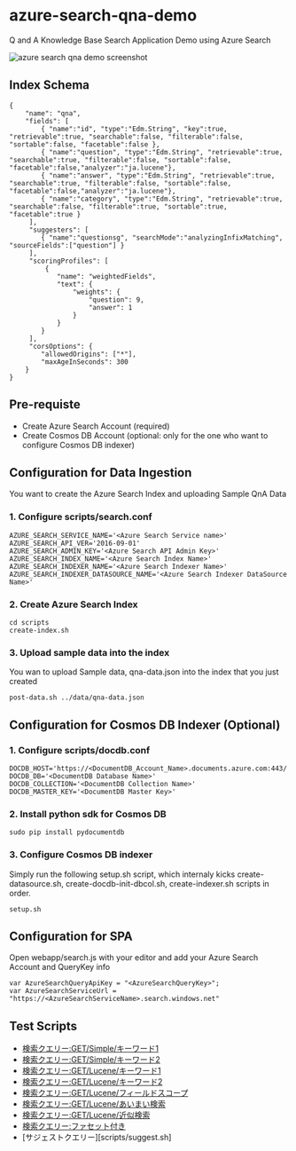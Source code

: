 # azure-search-qna-demo
Q and A Knowledge Base Search Application Demo using Azure Search

![azure search qna demo screenshot](https://github.com/yokawasa/azure-search-qna-demo/raw/master/img/screenshots.png)

## Index Schema
```
{
    "name": "qna",
    "fields": [
        { "name":"id", "type":"Edm.String", "key":true, "retrievable":true, "searchable":false, "filterable":false, "sortable":false, "facetable":false },
        { "name":"question", "type":"Edm.String", "retrievable":true, "searchable":true, "filterable":false, "sortable":false, "facetable":false,"analyzer":"ja.lucene"},
        { "name":"answer", "type":"Edm.String", "retrievable":true, "searchable":true, "filterable":false, "sortable":false, "facetable":false,"analyzer":"ja.lucene"},
        { "name":"category", "type":"Edm.String", "retrievable":true, "searchable":false, "filterable":true, "sortable":true, "facetable":true }
     ],
     "suggesters": [
        { "name":"questionsg", "searchMode":"analyzingInfixMatching", "sourceFields":["question"] }
     ],
     "scoringProfiles": [
         {
            "name": "weightedFields",
            "text": {
                "weights": {
                    "question": 9,
                    "answer": 1
                }
            }
        }
     ],
     "corsOptions": {
        "allowedOrigins": ["*"],
        "maxAgeInSeconds": 300
    }
}
```
 
## Pre-requiste
- Create Azure Search Account (required)
- Create Cosmos DB Account (optional: only for the one who want to configure Cosmos DB indexer)

## Configuration for Data Ingestion
You want to create the Azure Search Index and uploading Sample QnA Data

### 1. Configure scripts/search.conf
```
AZURE_SEARCH_SERVICE_NAME='<Azure Search Service name>'
AZURE_SEARCH_API_VER='2016-09-01'
AZURE_SEARCH_ADMIN_KEY='<Azure Search API Admin Key>'
AZURE_SEARCH_INDEX_NAME='<Azure Search Index Name>'
AZURE_SEARCH_INDEXER_NAME='<Azure Search Indexer Name>'
AZURE_SEARCH_INDEXER_DATASOURCE_NAME='<Azure Search Indexer DataSource Name>'
```

### 2. Create Azure Search Index
```
cd scripts 
create-index.sh
```

### 3. Upload sample data into the index
You wan to upload Sample data, qna-data.json into the index that you just created

```
post-data.sh ../data/qna-data.json
```

## Configuration for Cosmos DB Indexer (Optional)

### 1. Configure scripts/docdb.conf
```
DOCDB_HOST='https://<DocumentDB_Account_Name>.documents.azure.com:443/'
DOCDB_DB='<DocumentDB Database Name>'
DOCDB_COLLECTION='<DocumentDB Collection Name>'
DOCDB_MASTER_KEY='<DocumentDB Master Key>'
```

### 2. Install python sdk for Cosmos DB
```
sudo pip install pydocumentdb
```

### 3. Configure Cosmos DB indexer
Simply run the following setup.sh script, which internaly kicks create-datasource.sh, create-docdb-init-dbcol.sh, create-indexer.sh scripts in order.
```
setup.sh
```

## Configuration for SPA

Open webapp/search.js with your editor and add your Azure Search Account and QueryKey info

```
var AzureSearchQueryApiKey = "<AzureSearchQueryKey>";
var AzureSearchServiceUrl = "https://<AzureSearchServiceName>.search.windows.net"
```


## Test Scripts
- [検索クエリー:GET/Simple/キーワード1](scripts/search-get-simple1.sh)
- [検索クエリー:GET/Simple/キーワード2](scripts/search-get-simple2.sh) 
- [検索クエリー:GET/Lucene/キーワード1](scripts/search-post-simple1.sh) 
- [検索クエリー:GET/Lucene/キーワード2](scripts/search-post-simple2.sh) 
- [検索クエリー:GET/Lucene/フィールドスコープ](scripts/search-post-full-field-scope.sh) 
- [検索クエリー:GET/Lucene/あいまい検索](scripts/search-post-full-fuzzy.sh) 
- [検索クエリー:GET/Lucene/近似検索](scripts/search-post-full-proximiy.sh)
- [検索クエリー:ファセット付き](scripts/search-with-facet.sh)
- [サジェストクエリー][scripts/suggest.sh]
